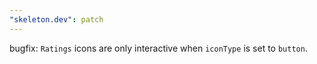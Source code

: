 ```yaml
---
"skeleton.dev": patch
---
```


bugfix: `Ratings` icons are only interactive when `iconType` is set to `button`.
